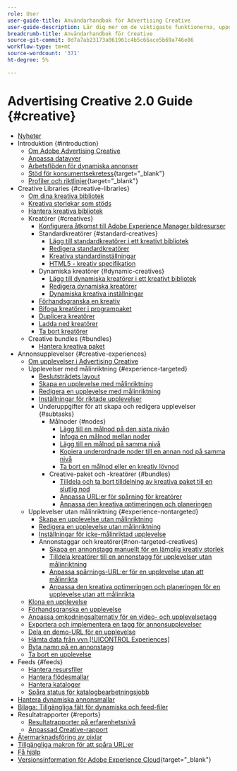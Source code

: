 ```yaml
---
role: User
user-guide-title: Användarhandbok för Advertising Creative
user-guide-description: Lär dig mer om de viktigaste funktionerna, uppgifterna, inställningarna och andra resurser som krävs för att använda Advertising Creative.
breadcrumb-title: Användarhandbok för Creative
source-git-commit: 0d7a7ab23173a061961c4b5c66ace5b69a746e86
workflow-type: tm+mt
source-wordcount: '371'
ht-degree: 5%

---
```



# Advertising Creative 2.0 Guide {#creative}

+ [Nyheter](/help/creative/home.md)
+ Introduktion {#introduction}
   + [Om Adobe Advertising Creative](/help/creative/introduction/creative-about.md)
   + [Anpassa datavyer](/help/creative/introduction/customize-data-views.md)
   + [Arbetsflöden för dynamiska annonser](/help/creative/introduction/workflow-dynamic-ads.md)
   + [Stöd för konsumentsekretess](https://experienceleague.adobe.com/docs/advertising/privacy/home.html){target="_blank"}<!-- This is a duplicate link to this file, so using an absolute link here instead of a relative link. Github doesn't allow duplicate links via relative links. -->
   + [Profiler och riktlinjer](https://experienceleague.adobe.com/docs/advertising/privacy/home.html){target="_blank"}<!-- This is a duplicate link to this file, so using an absolute link here instead of a relative link. Github doesn't allow duplicate links via relative links. -->
+ Creative Libraries {#creative-libraries}
   + [Om dina kreativa bibliotek](/help/creative/creative-libraries/creative-libraries-about.md)
   + [Kreativa storlekar som stöds](/help/creative/creative-libraries/creative-sizes.md)
   + [Hantera kreativa bibliotek](/help/creative/creative-libraries/creative-library-manage.md)
   + Kreatörer {#creatives}
      + [Konfigurera åtkomst till Adobe Experience Manager bildresurser](/help/creative/creative-libraries/aem-assets-configure.md)
      + Standardkreatörer {#standard-creatives}
         + [Lägg till standardkreatörer i ett kreativt bibliotek](/help/creative/creative-libraries/creative-add-standard.md)
         + [Redigera standardkreatörer](/help/creative/creative-libraries/creative-edit-standard.md)
         + [Kreativa standardinställningar](/help/creative/creative-libraries/creative-settings-standard.md)
         + [HTML5 - kreativ specifikation](/help/creative/creative-libraries/html5-creative-specification.md)
      + Dynamiska kreatörer {#dynamic-creatives}
         + [Lägg till dynamiska kreatörer i ett kreativt bibliotek](/help/creative/creative-libraries/creative-add-dynamic.md)
         + [Redigera dynamiska kreatörer](/help/creative/creative-libraries/creative-edit-dynamic.md)
         + [Dynamiska kreativa inställningar](/help/creative/creative-libraries/creative-settings-dynamic.md)
      + [Förhandsgranska en kreativ](/help/creative/creative-libraries/creative-preview.md)
      + [Bifoga kreatörer i programpaket](/help/creative/creative-libraries/creative-attach-detach-bundles.md)
      + [Duplicera kreatörer](/help/creative/creative-libraries/creative-duplicate.md)
      + [Ladda ned kreatörer](/help/creative/creative-libraries/creative-download.md)
      + [Ta bort kreatörer](/help/creative/creative-libraries/creative-delete.md)
   + Creative bundles {#bundles}
      + [Hantera kreativa paket](/help/creative/creative-libraries/bundle-manage.md)
+ Annonsupplevelser {#creative-experiences}
   + [Om upplevelser i Advertising Creative](/help/creative/experiences/experience-about.md)
   + Upplevelser med målinriktning {#experience-targeted}
      + [Beslutsträdets layout](/help/creative/experiences/experience-decision-tree.md)
      + [Skapa en upplevelse med målinriktning](/help/creative/experiences/experience-create-targeting.md)
      + [Redigera en upplevelse med målinriktning](/help/creative/experiences/experience-edit-targeting.md)
      + [Inställningar för riktade upplevelser](/help/creative/experiences/experience-settings-targeting.md)
      + Underuppgifter för att skapa och redigera upplevelser {#subtasks}
         + Målnoder {#nodes}
            + [Lägg till en målnod på den sista nivån](/help/creative/experiences/experience-target-node-add-final.md)
            + [Infoga en målnod mellan noder](/help/creative/experiences/experience-target-node-add-inner.md)
            + [Lägg till en målnod på samma nivå](/help/creative/experiences/experience-target-node-add-sibling.md)
            + [Kopiera underordnade noder till en annan nod på samma nivå](/help/creative/experiences/experience-target-node-copy.md)
            + [Ta bort en målnod eller en kreativ lövnod](/help/creative/experiences/experience-target-node-delete.md)
         + Creative-paket och -kreatörer {#bundles}
            + [Tilldela och ta bort tilldelning av kreativa paket till en slutlig nod](/help/creative/experiences/experience-assign-creative-bundles.md)
            + [Anpassa URL:er för spårning för kreatörer](/help/creative/experiences/experience-tracking-urls-targeting.md)
            + [Anpassa den kreativa optimeringen och planeringen](/help/creative/experiences/experience-optimization-scheduling-targeting.md)
   + Upplevelser utan målinriktning {#experience-nontargeted}
      + [Skapa en upplevelse utan målinriktning](/help/creative/experiences/experience-create-no-targeting.md)
      + [Redigera en upplevelse utan målinriktning](/help/creative/experiences/experience-edit-no-targeting.md)
      + [Inställningar för icke-målinriktad upplevelse](/help/creative/experiences/experience-settings-no-targeting.md)
      + Annonstaggar och kreatörer{#non-targeted-creatives}
         + [Skapa en annonstagg manuellt för en lämplig kreativ storlek](/help/creative/experiences/experience-tag-create-manually.md)
         + [Tilldela kreatörer till en annonstagg för upplevelser utan målinriktning](/help/creative/experiences/experience-tag-assign-creatives.md)
         + [Anpassa spårnings-URL:er för en upplevelse utan att målinrikta](/help/creative/experiences/experience-tracking-urls-no-targeting.md)
         + [Anpassa den kreativa optimeringen och planeringen för en upplevelse utan att målinrikta](/help/creative/experiences/experience-optimization-scheduling-no-targeting.md)
   + [Klona en upplevelse](/help/creative/experiences/experience-clone.md)
   + [Förhandsgranska en upplevelse](/help/creative/experiences/experience-preview.md)
   + [Anpassa omkodningsalternativ för en video- och upplevelsetagg](/help/creative/experiences/experience-tag-video-transcoding.md)
   + [Exportera och implementera en tagg för annonsupplevelser](/help/creative/experiences/experience-tag-export.md)
   + [Dela en demo-URL för en upplevelse](/help/creative/experiences/experience-share-demo-url.md)
   + [Hämta data från vyn [!UICONTROL Experiences]](/help/creative/experiences/experience-download-view.md)
   + [Byta namn på en annonstagg](/help/creative/experiences/experience-tag-rename.md)
   + [Ta bort en upplevelse](/help/creative/experiences/experience-delete.md)
+ Feeds {#feeds}
   + [Hantera resursfiler](/help/creative/feeds/asset-manage.md)
   + [Hantera flödesmallar](/help/creative/feeds/feed-template-manage.md)
   + [Hantera kataloger](/help/creative/feeds/catalog-manage.md)
   + [Spåra status för katalogbearbetningsjobb](/help/creative/feeds/job-status-track.md)
+ [Hantera dynamiska annonsmallar](/help/creative/ad-templates/ad-template-manage.md)
+ [Bilaga: Tillgängliga fält för dynamiska och feed-filer](/help/creative/appendix-available-feed-fields.md)
+ Resultatrapporter {#reports}
   + [Resultatrapporter på erfarenhetsnivå](/help/creative/experiences/experience-performance-details.md)
   + [Anpassad Creative-rapport](/help/creative/report-custom-creative.md)
+ [Återmarknadsföring av pixlar](/help/creative/pixels/retargeting-pixel-manage.md)
+ [Tillgängliga makron för att spåra URL:er](/help/creative/creative-macros.md)
+ [Få hjälp](/help/creative/get-help.md)
+ [Versionsinformation för Adobe Experience Cloud](https://experienceleague.adobe.com/docs/release-notes/experience-cloud/current.html){target="_blank"}
